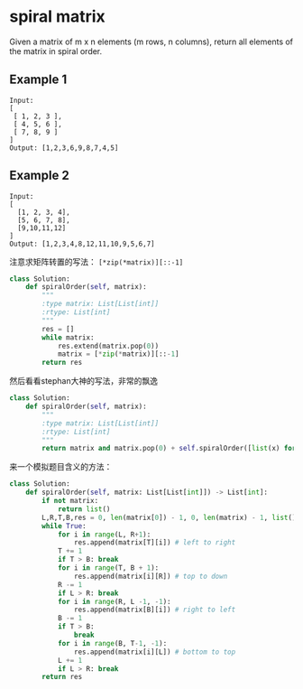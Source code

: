 # spiral matrix

Given a matrix of m x n elements (m rows, n columns), return all elements of the matrix in spiral order.

## Example 1

```text
Input:
[
 [ 1, 2, 3 ],
 [ 4, 5, 6 ],
 [ 7, 8, 9 ]
]
Output: [1,2,3,6,9,8,7,4,5]
```

## Example 2

```text
Input:
[
  [1, 2, 3, 4],
  [5, 6, 7, 8],
  [9,10,11,12]
]
Output: [1,2,3,4,8,12,11,10,9,5,6,7]
```

注意求矩阵转置的写法：
```[*zip(*matrix)][::-1]```

```python
class Solution:
    def spiralOrder(self, matrix):
        """
        :type matrix: List[List[int]]
        :rtype: List[int]
        """
        res = []
        while matrix:
            res.extend(matrix.pop(0))
            matrix = [*zip(*matrix)][::-1]
        return res
```

然后看看stephan大神的写法，非常的飘逸

```python
class Solution:
    def spiralOrder(self, matrix):
        """
        :type matrix: List[List[int]]
        :rtype: List[int]
        """
        return matrix and matrix.pop(0) + self.spiralOrder([list(x) for x in zip(*matrix)][::-1])

```

来一个模拟题目含义的方法：

```python
class Solution:
    def spiralOrder(self, matrix: List[List[int]]) -> List[int]:
        if not matrix:
            return list()
        L,R,T,B,res = 0, len(matrix[0]) - 1, 0, len(matrix) - 1, list()
        while True:
            for i in range(L, R+1):
                res.append(matrix[T][i]) # left to right
            T += 1
            if T > B: break
            for i in range(T, B + 1): 
                res.append(matrix[i][R]) # top to down
            R -= 1
            if L > R: break
            for i in range(R, L -1, -1):
                res.append(matrix[B][i]) # right to left
            B -= 1
            if T > B:
                break
            for i in range(B, T-1, -1):
                res.append(matrix[i][L]) # bottom to top
            L += 1
            if L > R: break
        return res
```
